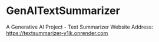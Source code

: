 # GenAITextSummarizer
A Generative AI Project - Text Summarizer
Website Address: https://textsummarizer-y1lk.onrender.com
